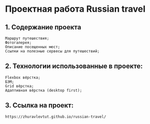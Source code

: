 # Проектная работа Russian travel

## 1. Содержание проекта
    Маршрут путешествия;  
    Фотогалерея;  
    Описание посещенных мест;  
    Ссылки на полезные сервесы для путешествий;  

## 2. Технологии использованные в проекте:
    Flexbox вёрстка;  
    БЭМ;  
    Grid вёрстка;  
    Адаптивная вёрстка (desktop first);  

## 3. Ссылка на проект:
    https://zhuravlevtut.github.io/russian-travel/